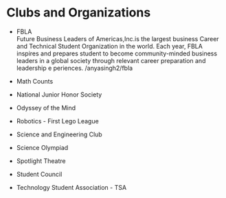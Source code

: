 # Clubs and Organizations

* FBLA <br>
  Future Business Leaders of Americas,Inc.is the largest business Career and Technical Student Organization in the world. Each year, FBLA inspires and prepares student to become community-minded business leaders in a global society through relevant career preparation and leadership e periences.
  /anyasingh2/fbla
  
* Math Counts
* National Junior Honor Society
* Odyssey of the Mind
* Robotics - First Lego League
* Science and Engineering Club
* Science Olympiad
* Spotlight Theatre
* Student Council
* Technology Student Association - TSA

